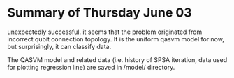 # Summary of Thursday June 03
 unexpectedly successful. it seems that the problem originated from incorrect qubit connection topology.
It is the uniform qasvm model for now, but surprisingly, it can classify data.

The QASVM model and related data (i.e. history of SPSA iteration, data used for plotting regression line) are saved in /model/ directory.